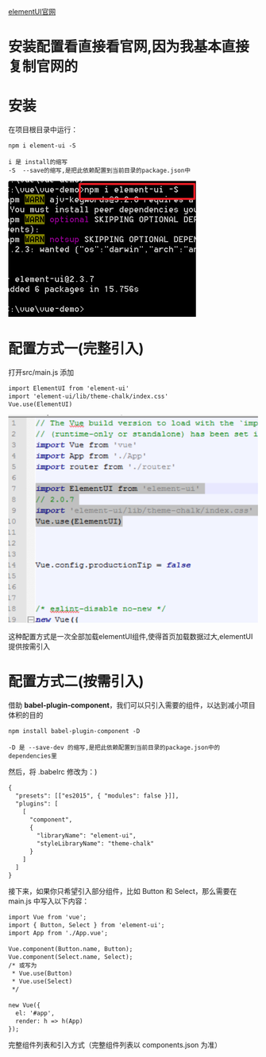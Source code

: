 [elementUI官网](http://element.eleme.io/#/zh-CN/component/quickstart)
# 安装配置看直接看官网,因为我基本直接复制官网的
# 安装
在项目根目录中运行：
~~~
npm i element-ui -S

i 是 install的缩写
-S  --save的缩写,是把此依赖配置到当前目录的package.json中
~~~

![](images/screenshot_1528104271475.png)

# 配置方式一(完整引入)
打开src/main.js 添加
~~~
import ElementUI from 'element-ui'
import 'element-ui/lib/theme-chalk/index.css'
Vue.use(ElementUI)
~~~
![](images/screenshot_1528104347689.png)

这种配置方式是一次全部加载elementUI组件,使得首页加载数据过大,elementUI提供按需引入
# 配置方式二(按需引入)
借助 **babel-plugin-component**，我们可以只引入需要的组件，以达到减小项目体积的目的
~~~
npm install babel-plugin-component -D

-D 是 --save-dev 的缩写,是把此依赖配置到当前目录的package.json中的dependencies里
~~~
然后，将 .babelrc 修改为：)
~~~
{
  "presets": [["es2015", { "modules": false }]],
  "plugins": [
    [
      "component",
      {
        "libraryName": "element-ui",
        "styleLibraryName": "theme-chalk"
      }
    ]
  ]
}
~~~

接下来，如果你只希望引入部分组件，比如 Button 和 Select，那么需要在 main.js 中写入以下内容：
~~~
import Vue from 'vue';
import { Button, Select } from 'element-ui';
import App from './App.vue';

Vue.component(Button.name, Button);
Vue.component(Select.name, Select);
/* 或写为
 * Vue.use(Button)
 * Vue.use(Select)
 */

new Vue({
  el: '#app',
  render: h => h(App)
});
~~~
完整组件列表和引入方式（完整组件列表以 components.json 为准）

